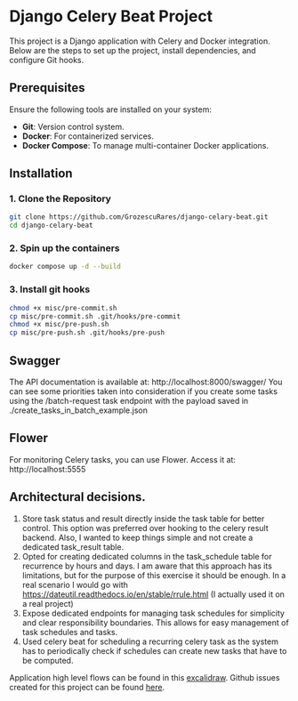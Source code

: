 # Django Celery Beat Project

This project is a Django application with Celery and Docker integration. Below are the steps to set up the project, install dependencies, and configure Git hooks.

## Prerequisites

Ensure the following tools are installed on your system:
- **Git**: Version control system.
- **Docker**: For containerized services.
- **Docker Compose**: To manage multi-container Docker applications.

## Installation

### 1. Clone the Repository
```bash
git clone https://github.com/GrozescuRares/django-celary-beat.git
cd django-celary-beat
```

### 2. Spin up the containers
```bash
docker compose up -d --build
```
### 3. Install git hooks
```bash
chmod +x misc/pre-commit.sh
cp misc/pre-commit.sh .git/hooks/pre-commit
chmod +x misc/pre-push.sh
cp misc/pre-push.sh .git/hooks/pre-push
```

## Swagger

The API documentation is available at: http://localhost:8000/swagger/
You can see some priorities taken into consideration if you create some tasks using the /batch-request task endpoint with the
payload saved in ./create_tasks_in_batch_example.json

## Flower

For monitoring Celery tasks, you can use Flower. Access it at: http://localhost:5555

## Architectural decisions.

1. Store task status and result directly inside the task table for better control. This option was preferred over hooking to the celery result backend. Also, I wanted to keep things simple and not create a dedicated task_result table.
2. Opted for creating dedicated columns in the task_schedule table for recurrence by hours and days. I am aware that this approach has its limitations, but for the purpose of this exercise it should be enough. In a real scenario I would go with https://dateutil.readthedocs.io/en/stable/rrule.html (I actually used it on a real project)
3. Expose dedicated endpoints for managing task schedules for simplicity and clear responsibility boundaries. This allows for easy management of task schedules and tasks.
4. Used celery beat for scheduling a recurring celery task as the system has to periodically check if schedules can create new tasks that have to be computed.

Application high level flows can be found in this [excalidraw](https://excalidraw.com/#json=CGgf7NHdMAOrrw10NQTin,ZyuNBwx1TnXyvXYd9zDnCw).
Github issues created for this project can be found [here](https://github.com/GrozescuRares/django-celary-beat/issues).